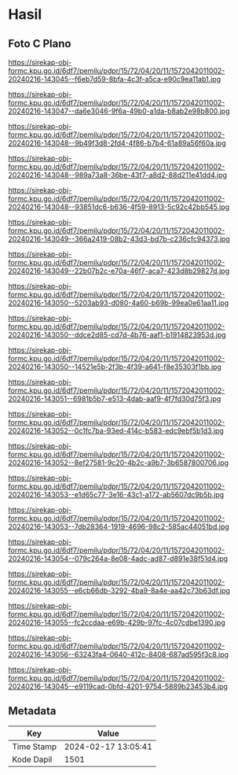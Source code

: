 # Hasil

## Foto C Plano

https://sirekap-obj-formc.kpu.go.id/6df7/pemilu/pdpr/15/72/04/20/11/1572042011002-20240216-143045--f6eb7d59-8bfa-4c3f-a5ca-e90c9ea11ab1.jpg

https://sirekap-obj-formc.kpu.go.id/6df7/pemilu/pdpr/15/72/04/20/11/1572042011002-20240216-143047--da6e3046-9f6a-49b0-a1da-b8ab2e98b800.jpg

https://sirekap-obj-formc.kpu.go.id/6df7/pemilu/pdpr/15/72/04/20/11/1572042011002-20240216-143048--9b49f3d8-2fd4-4f86-b7b4-61a89a56f60a.jpg

https://sirekap-obj-formc.kpu.go.id/6df7/pemilu/pdpr/15/72/04/20/11/1572042011002-20240216-143048--989a73a8-36be-43f7-a8d2-88d211e41dd4.jpg

https://sirekap-obj-formc.kpu.go.id/6df7/pemilu/pdpr/15/72/04/20/11/1572042011002-20240216-143048--93851dc6-b636-4f59-8913-5c92c42bb545.jpg

https://sirekap-obj-formc.kpu.go.id/6df7/pemilu/pdpr/15/72/04/20/11/1572042011002-20240216-143049--366a2419-08b2-43d3-bd7b-c236cfc94373.jpg

https://sirekap-obj-formc.kpu.go.id/6df7/pemilu/pdpr/15/72/04/20/11/1572042011002-20240216-143049--22b07b2c-e70a-46f7-aca7-423d8b29827d.jpg

https://sirekap-obj-formc.kpu.go.id/6df7/pemilu/pdpr/15/72/04/20/11/1572042011002-20240216-143050--5203ab93-d080-4a60-b69b-99ea0e61aa11.jpg

https://sirekap-obj-formc.kpu.go.id/6df7/pemilu/pdpr/15/72/04/20/11/1572042011002-20240216-143050--ddce2d85-cd7d-4b76-aaf1-b1914823953d.jpg

https://sirekap-obj-formc.kpu.go.id/6df7/pemilu/pdpr/15/72/04/20/11/1572042011002-20240216-143050--14521e5b-2f3b-4f39-a641-f8e35303f1bb.jpg

https://sirekap-obj-formc.kpu.go.id/6df7/pemilu/pdpr/15/72/04/20/11/1572042011002-20240216-143051--6981b5b7-e513-4dab-aaf9-4f7fd30d75f3.jpg

https://sirekap-obj-formc.kpu.go.id/6df7/pemilu/pdpr/15/72/04/20/11/1572042011002-20240216-143052--0c1fc7ba-93ed-414c-b583-edc9ebf5b1d3.jpg

https://sirekap-obj-formc.kpu.go.id/6df7/pemilu/pdpr/15/72/04/20/11/1572042011002-20240216-143052--8ef27581-9c20-4b2c-a9b7-3b6587800706.jpg

https://sirekap-obj-formc.kpu.go.id/6df7/pemilu/pdpr/15/72/04/20/11/1572042011002-20240216-143053--e1d65c77-3e16-43c1-a172-ab5607dc9b5b.jpg

https://sirekap-obj-formc.kpu.go.id/6df7/pemilu/pdpr/15/72/04/20/11/1572042011002-20240216-143053--7db28364-1919-4696-98c2-585ac44051bd.jpg

https://sirekap-obj-formc.kpu.go.id/6df7/pemilu/pdpr/15/72/04/20/11/1572042011002-20240216-143054--079c264a-8e08-4adc-ad87-d891e38f51d4.jpg

https://sirekap-obj-formc.kpu.go.id/6df7/pemilu/pdpr/15/72/04/20/11/1572042011002-20240216-143055--e6cb66db-3292-4ba9-8a4e-aa42c73b63df.jpg

https://sirekap-obj-formc.kpu.go.id/6df7/pemilu/pdpr/15/72/04/20/11/1572042011002-20240216-143055--fc2ccdaa-e69b-429b-97fc-4c07cdbe1390.jpg

https://sirekap-obj-formc.kpu.go.id/6df7/pemilu/pdpr/15/72/04/20/11/1572042011002-20240216-143056--63243fa4-0640-412c-8408-687ad595f3c8.jpg

https://sirekap-obj-formc.kpu.go.id/6df7/pemilu/pdpr/15/72/04/20/11/1572042011002-20240216-143045--e9119cad-0bfd-4201-9754-5889b23453b4.jpg


## Metadata

| Key        | Value               |
| ---------- | ------------------- |
| Time Stamp | 2024-02-17 13:05:41 |
| Kode Dapil | 1501                |



